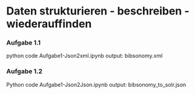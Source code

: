 # Daten strukturieren - beschreiben - wiederauffinden
### Aufgabe 1.1 
python code  Aufgabe1-Json2xml.ipynb
output: bibsonomy.xml

### Aufgabe 1.2
Python code Aufgabe1-Json2Json.ipynb
output: bibsonomy_to_solr.json


